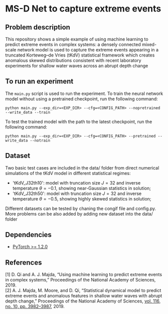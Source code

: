 # MS-D Net to capture extreme events

## Problem description

This repository shows a simple example of using machine learning to predict extreme events in complex systems: a densely connected mixed-scale network model is used to capture the extreme events appearing in a truncated Korteweg–de Vries (tKdV) statistical framework which creates anomalous skewed distributions consistent with recent laboratory experiments for shallow water waves across an abrupt depth change

## To run an experiment

The `main.py` script is used to run the experiment. 
To train the neural network model without using a pretrained checkpoint, run the following command:

```
python main.py --exp_dir=<EXP_DIR> --cfg=<CONFIG_PATH> --nopretrained --write_data --train
```

To test the trained model with the path to the latest checkpoint, run the following command:

```
python main.py --exp_dir=<EXP_DIR> --cfg=<CONFIG_PATH> --pretrained --write_data --notrain
```

## Dataset

Two basic test cases are included in the data/ folder from direct numerical simulations of the tKdV model in different statistical regimes:

* 'tKdV_J32th10': model with truncation size $J=32$ and inverse temperature $\theta = -0.1$, showing near-Gaussian statistics in solution;
* 'tKdV_J32th50': model with truncation size $J=32$ and inverse temperature $\theta = -0.5$, showing highly skewed statistics in solution;

Different datasets can be tested by chaning the congif file and config.py. More problems can be also added by adding new dataset into the data/ folder

## Dependencies

* [PyTorch >= 1.2.0](https://pytorch.org)

## References
[1] D. Qi and A. J. Majda, “Using machine learning to predict extreme events in complex systems,” Proceedings of the National Academy of Sciences, 2019.  <br />
[2] A. J. Majda, M. Moore, and D. Qi, “Statistical dynamical model to predict extreme events and anomalous features in shallow water waves with abrupt depth change,” Proceedings of the National Academy of Sciences, [vol. 116, no. 10, pp. 3982–3987](https://www.pnas.org/content/116/10/3982), 2019.
